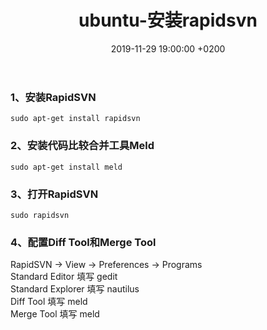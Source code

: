 ﻿---
layout: post
title:  "ubuntu-安装rapidsvn"
date:   2019-11-29 19:00:00 +0200
categories: ubuntu
---
### 1、安装RapidSVN   
```
sudo apt-get install rapidsvn
```

### 2、安装代码比较合并工具Meld
```
sudo apt-get install meld
```

### 3、打开RapidSVN
```
sudo rapidsvn
```
### 4、配置Diff Tool和Merge Tool   
RapidSVN -> View -> Preferences -> Programs   
Standard Editor 填写 gedit   
Standard Explorer 填写 nautilus   
Diff Tool 填写 meld    
Merge Tool 填写 meld   

